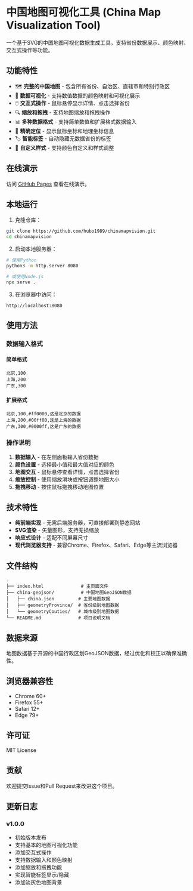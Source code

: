 # 中国地图可视化工具 (China Map Visualization Tool)

一个基于SVG的中国地图可视化数据生成工具，支持省份数据展示、颜色映射、交互式操作等功能。

## 功能特性

- 🗺️ **完整的中国地图** - 包含所有省份、自治区、直辖市和特别行政区
- 🎨 **数据可视化** - 支持数值数据的颜色映射和可视化展示
- 🖱️ **交互式操作** - 鼠标悬停显示详情、点击选择省份
- 🔍 **缩放和拖拽** - 支持地图缩放和拖拽操作
- 📊 **多种数据格式** - 支持简单数值和扩展格式数据输入
- 🎯 **精确定位** - 显示鼠标坐标和地理坐标信息
- 🏷️ **智能标签** - 自动隐藏无数据省份的标签
- 🎨 **自定义样式** - 支持颜色自定义和样式调整

## 在线演示

访问 [GitHub Pages](https://hubo1989.github.io/chinamapvision/) 查看在线演示。

## 本地运行

1. 克隆仓库：
```bash
git clone https://github.com/hubo1989/chinamapvision.git
cd chinamapvision
```

2. 启动本地服务器：
```bash
# 使用Python
python3 -m http.server 8080

# 或使用Node.js
npx serve .
```

3. 在浏览器中访问：
```
http://localhost:8080
```

## 使用方法

### 数据输入格式

#### 简单格式
```
北京,100
上海,200
广东,300
```

#### 扩展格式
```
北京,100,#ff0000,这是北京的数据
上海,200,#00ff00,这是上海的数据
广东,300,#0000ff,这是广东的数据
```

### 操作说明

1. **数据输入** - 在左侧面板输入省份数据
2. **颜色设置** - 选择最小值和最大值对应的颜色
3. **地图交互** - 鼠标悬停查看详情，点击选择省份
4. **缩放控制** - 使用缩放滑块或按钮调整地图大小
5. **拖拽移动** - 按住鼠标拖拽移动地图位置

## 技术特性

- **纯前端实现** - 无需后端服务器，可直接部署到静态网站
- **SVG渲染** - 矢量图形，支持无损缩放
- **响应式设计** - 适配不同屏幕尺寸
- **现代浏览器支持** - 兼容Chrome、Firefox、Safari、Edge等主流浏览器

## 文件结构

```
.
├── index.html              # 主页面文件
├── china-geojson/          # 中国地图GeoJSON数据
│   ├── china.json         # 主要地图数据
│   ├── geometryProvince/  # 省份级别地图数据
│   └── geometryCouties/   # 城市级别地图数据
└── README.md              # 项目说明文档
```

## 数据来源

地图数据基于开源的中国行政区划GeoJSON数据，经过优化和校正以确保准确性。

## 浏览器兼容性

- Chrome 60+
- Firefox 55+
- Safari 12+
- Edge 79+

## 许可证

MIT License

## 贡献

欢迎提交Issue和Pull Request来改进这个项目。

## 更新日志

### v1.0.0
- 初始版本发布
- 支持基本的地图可视化功能
- 添加交互式操作
- 支持数据输入和颜色映射
- 添加缩放和拖拽功能
- 实现智能标签显示/隐藏
- 添加淡灰色地图背景